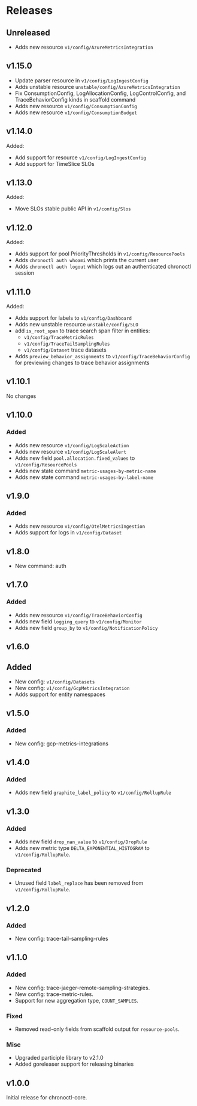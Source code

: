 # Releases

## Unreleased

* Adds new resource `v1/config/AzureMetricsIntegration`

## v1.15.0

* Update parser resource in `v1/config/LogIngestConfig`
* Adds unstable resource `unstable/config/AzureMetricsIntegration`
* Fix ConsumptionConfig, LogAllocationConfig, LogControlConfig, and TraceBehaviorConfig kinds in scaffold command
* Adds new resource `v1/config/ConsumptionConfig` 
* Adds new resource `v1/config/ConsumptionBudget` 

## v1.14.0

Added:
* Add support for resource `v1/config/LogIngestConfig`
* Add support for TimeSlice SLOs

## v1.13.0

Added:
* Move SLOs stable public API in `v1/config/Slos`

## v1.12.0

Added:
* Adds support for pool PriorityThresholds in `v1/config/ResourcePools`
* Adds `chronoctl auth whoami` which prints the current user
* Adds `chronoctl auth logout` which logs out an authenticated chronoctl session

## v1.11.0

Added:
* Adds support for labels to `v1/config/Dashboard`
* Adds new unstable resource `unstable/config/SLO`
* add `is_root_span` to trace search span filter in entities:
  * `v1/config/TraceMetricRules`
  * `v1/config/TraceTailSamplingRules`
  * `v1/config/Dataset` trace datasets
* Adds `preview_behavior_assignments` to `v1/config/TraceBehaviorConfig` for previewing changes to trace behavior assignments

## v1.10.1

No changes

## v1.10.0

### Added
* Adds new resource `v1/config/LogScaleAction`
* Adds new resource `v1/config/LogScaleAlert`
* Adds new field `pool.allocation.fixed_values` to `v1/config/ResourcePools`
* Adds new state command `metric-usages-by-metric-name`
* Adds new state command `metric-usages-by-label-name`

## v1.9.0

### Added
* Adds new resource `v1/config/OtelMetricsIngestion`
* Adds support for logs in `v1/config/Dataset`

## v1.8.0

* New command: auth

## v1.7.0

### Added
* Adds new resource `v1/config/TraceBehaviorConfig`
* Adds new field `logging_query` to `v1/config/Monitor`
* Adds new field `group_by` to `v1/config/NotificationPolicy`

## v1.6.0

## Added
* New config: `v1/config/Datasets`
* New config: `v1/config/GcpMetricsIntegration`
* Adds support for entity namespaces

## v1.5.0

### Added
* New config: gcp-metrics-integrations

## v1.4.0

### Added
* Adds new field `graphite_label_policy` to `v1/config/RollupRule`

## v1.3.0

### Added
* Adds new field `drop_nan_value` to `v1/config/DropRule`
* Adds new metric type `DELTA_EXPONENTIAL_HISTOGRAM` to `v1/config/RollupRule`.

### Deprecated
* Unused field `label_replace` has been removed from `v1/config/RollupRule`.

## v1.2.0

### Added
- New config: trace-tail-sampling-rules

## v1.1.0

### Added
 - New config: trace-jaeger-remote-sampling-strategies.
 - New config: trace-metric-rules.
 - Support for new aggregation type, `COUNT_SAMPLES`.

### Fixed
 - Removed read-only fields from scaffold output for `resource-pools`.

### Misc
 - Upgraded participle library to v2.1.0
 - Added goreleaser support for releasing binaries

## v1.0.0

Initial release for chronoctl-core.

